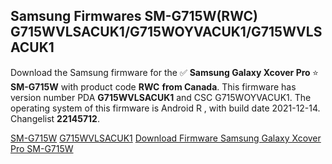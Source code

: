 <h2>Samsung Firmwares SM-G715W(RWC) G715WVLSACUK1/G715WOYVACUK1/G715WVLSACUK1</h2>
Download the Samsung firmware for the ✅ <strong>Samsung Galaxy Xcover Pro </strong> ⭐ <strong>SM-G715W</strong> with product code <strong>RWC</strong> <strong> from Canada</strong>. This firmware has version number PDA <strong>G715WVLSACUK1</strong> and CSC G715WOYVACUK1. The operating system of this firmware is Android R , with build date 2021-12-14. Changelist <strong>22145712</strong>.


[SM-G715W](https://samfirm.shop/samsung/model/SM-G715W)
[G715WVLSACUK1](https://samfirm.shop/samsung/pda/G715WVLSACUK1)
[Download Firmware Samsung Galaxy Xcover Pro SM-G715W](https://samfirm.shop/samsung/firmware/482285)
